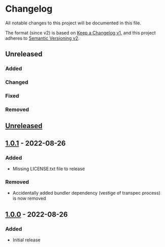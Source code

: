 # Changelog
All notable changes to this project will be documented in this file.

The format (since v2) is based on [Keep a Changelog v1](https://keepachangelog.com/en/1.0.0/),
and this project adheres to [Semantic Versioning v2](https://semver.org/spec/v2.0.0.html).

## Unreleased
### Added
### Changed
### Fixed
### Removed

## [Unreleased]

## [1.0.1] - 2022-08-26
### Added
- Missing LICENSE.txt file to release
### Removed
- Accidentally added bundler dependency (vestige of transpec process) is now removed

## [1.0.0] - 2022-08-26
### Added
- Initial release

[Unreleased]: https://gitlab.com/oauth-xx/snaky_hash/-/compare/v1.0.1...main
[1.0.1]: https://gitlab.com/oauth-xx/snaky_hash/-/releases/tag/v1.0.1
[1.0.0]: https://gitlab.com/oauth-xx/snaky_hash/-/releases/tag/v1.0.0
